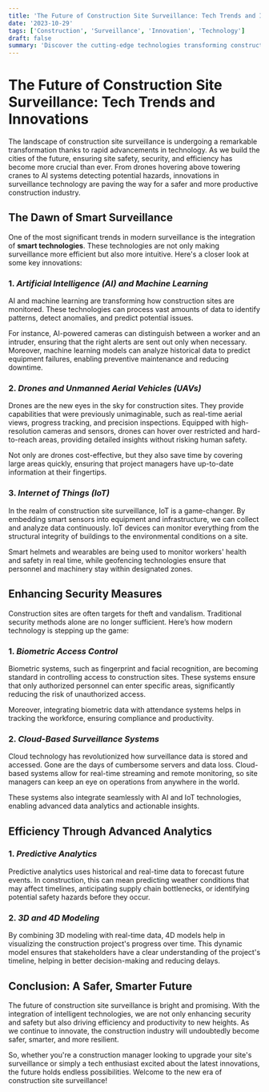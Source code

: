 ```yaml
---
title: 'The Future of Construction Site Surveillance: Tech Trends and Innovations'
date: '2023-10-29'
tags: ['Construction', 'Surveillance', 'Innovation', 'Technology']
draft: false
summary: 'Discover the cutting-edge technologies transforming construction site surveillance and ensuring safety, efficiency, and security like never before.'
---
```


# The Future of Construction Site Surveillance: Tech Trends and Innovations

The landscape of construction site surveillance is undergoing a remarkable transformation thanks to rapid advancements in technology. As we build the cities of the future, ensuring site safety, security, and efficiency has become more crucial than ever. From drones hovering above towering cranes to AI systems detecting potential hazards, innovations in surveillance technology are paving the way for a safer and more productive construction industry.

## The Dawn of Smart Surveillance

One of the most significant trends in modern surveillance is the integration of **smart technologies**. These technologies are not only making surveillance more efficient but also more intuitive. Here's a closer look at some key innovations:

### 1. *Artificial Intelligence (AI) and Machine Learning*

AI and machine learning are transforming how construction sites are monitored. These technologies can process vast amounts of data to identify patterns, detect anomalies, and predict potential issues. 

For instance, AI-powered cameras can distinguish between a worker and an intruder, ensuring that the right alerts are sent out only when necessary. Moreover, machine learning models can analyze historical data to predict equipment failures, enabling preventive maintenance and reducing downtime.

### 2. *Drones and Unmanned Aerial Vehicles (UAVs)*

Drones are the new eyes in the sky for construction sites. They provide capabilities that were previously unimaginable, such as real-time aerial views, progress tracking, and precision inspections. Equipped with high-resolution cameras and sensors, drones can hover over restricted and hard-to-reach areas, providing detailed insights without risking human safety.

Not only are drones cost-effective, but they also save time by covering large areas quickly, ensuring that project managers have up-to-date information at their fingertips.

### 3. *Internet of Things (IoT)*

In the realm of construction site surveillance, IoT is a game-changer. By embedding smart sensors into equipment and infrastructure, we can collect and analyze data continuously. IoT devices can monitor everything from the structural integrity of buildings to the environmental conditions on a site.

Smart helmets and wearables are being used to monitor workers' health and safety in real time, while geofencing technologies ensure that personnel and machinery stay within designated zones.

## Enhancing Security Measures

Construction sites are often targets for theft and vandalism. Traditional security methods alone are no longer sufficient. Here’s how modern technology is stepping up the game:

### 1. *Biometric Access Control*

Biometric systems, such as fingerprint and facial recognition, are becoming standard in controlling access to construction sites. These systems ensure that only authorized personnel can enter specific areas, significantly reducing the risk of unauthorized access.

Moreover, integrating biometric data with attendance systems helps in tracking the workforce, ensuring compliance and productivity.

### 2. *Cloud-Based Surveillance Systems*

Cloud technology has revolutionized how surveillance data is stored and accessed. Gone are the days of cumbersome servers and data loss. Cloud-based systems allow for real-time streaming and remote monitoring, so site managers can keep an eye on operations from anywhere in the world.

These systems also integrate seamlessly with AI and IoT technologies, enabling advanced data analytics and actionable insights.

## Efficiency Through Advanced Analytics

### 1. *Predictive Analytics*

Predictive analytics uses historical and real-time data to forecast future events. In construction, this can mean predicting weather conditions that may affect timelines, anticipating supply chain bottlenecks, or identifying potential safety hazards before they occur. 

### 2. *3D and 4D Modeling*

By combining 3D modeling with real-time data, 4D models help in visualizing the construction project's progress over time. This dynamic model ensures that stakeholders have a clear understanding of the project's timeline, helping in better decision-making and reducing delays.

## Conclusion: A Safer, Smarter Future

The future of construction site surveillance is bright and promising. With the integration of intelligent technologies, we are not only enhancing security and safety but also driving efficiency and productivity to new heights. As we continue to innovate, the construction industry will undoubtedly become safer, smarter, and more resilient.

So, whether you're a construction manager looking to upgrade your site's surveillance or simply a tech enthusiast excited about the latest innovations, the future holds endless possibilities. Welcome to the new era of construction site surveillance!